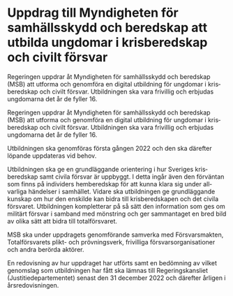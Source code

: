 # Uppdrag till Myndigheten för samhällsskydd och beredskap att utbilda ungdomar i krisberedskap och civilt försvar

Regeringen uppdrar åt Myndig­heten för sam­hälls­skydd och bered­skap (MSB) att utforma och genom­föra en digital utbild­ning för ungdomar i kris­beredskap och civilt försvar. Utbild­ningen ska vara frivillig och erbjudas ung­domarna det år de fyller 16.

Regeringen uppdrar åt Myndig­heten för sam­hälls­skydd och bered­skap (MSB) att utforma och genom­föra en digital utbild­ning för ungdomar i kris­beredskap och civilt försvar. Utbild­ningen ska vara frivillig och erbjudas ung­domarna det år de fyller 16.

Utbildningen ska genom­föras första gången 2022 och den ska därefter löpande upp­dateras vid behov.

Utbildningen ska ge en grund­läggande orien­tering i hur Sveriges kris­beredskap samt civila försvar är uppbyggt. I detta ingår även den för­väntan som finns på individers hem­beredskap för att kunna klara sig under all­varliga händelser i sam­hället. Vidare ska utbild­ningen ge grund­läggande kunskap om hur den enskilde kan bidra till kris­bered­skapen och det civila försvaret. Utbild­ningen komplet­terar på så sätt den informa­tion som ges om militärt försvar i sam­band med mönstring och ger samman­taget en bred bild av olika sätt att bidra till total­försvaret.

MSB ska under upp­dragets genom­förande samverka med Försvars­makten, Total­försvarets plikt- och prövnings­verk, frivilliga försvars­organisa­tioner och andra berörda aktörer.

En redo­visning av hur uppd­raget har utförts samt en bedömning av vilket genom­slag som utbild­ningen har fått ska lämnas till Regerings­kansliet (Justitie­departementet) senast den 31 december 2022 och därefter årligen i årsredo­visningen.
